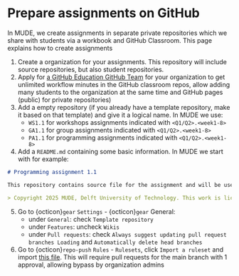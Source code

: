 # Prepare assignments on GitHub

In MUDE, we create assignments in separate private repositories which we share with students via a workbook and GitHub Classroom. This page explains how to create assignments

1. Create a organization for your assignments. This repository will include source repositories, but also student repositories.
2. Apply for [a GitHub Education GitHub Team](https://education.github.com/globalcampus/teacher) for your organization to get unlimited workflow minutes in the GitHub classroom repos, allow adding many students to the organization at the same time and GitHub pages (public) for private repositories)
3. Add a empty repository (if you already have a template repository, make it based on that template) and give it a logical name. In MUDE we use:
   - `WS1.1` for workshops assignments indicated with `<Q1/Q2>.<week1-8>`
   - `GA1.1` for group assignments indicated with `<Q1/Q2>.<week1-8>`
   - `PA1.1` for programming assignments indicated with `<Q1/Q2>.<week1-8>`
4. Add a `README.md` containing some basic information. In MUDE we start with for example:
```md
# Programming assignment 1.1

This repository contains source file for the assignment and will be used a source for student repositories and in the workbook.

> Copyright 2025 MUDE, Delft University of Technology. This work is licensed under a CC BY 4.0 License
```
5. Go to {octicon}`gear` `Settings` - {octicon}`gear` General:
   - under `General`: check `Template repository`
   - under `Features`: uncheck `Wikis`
   - under `Pull requests`: check `Always suggest updating pull request branches Loading` and `Automatically delete head branches`
6. Go to {octicon}`repo-push` `Rules` - `Rulesets`, click `Import a ruleset` and import [this file](./Protect%20main.json). This will require pull requests for the main branch with 1 approval, allowing bypass by organization admins
